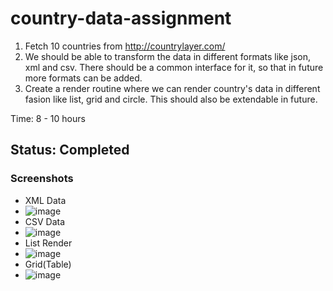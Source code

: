 # country-data-assignment

1. Fetch 10 countries from http://countrylayer.com/
2. We should be able to transform the data in different formats like json, xml and csv. There should be a common interface for it, so that in future more formats can be added.
3. Create a render routine where we can render country's data in different fasion like list, grid and circle. This should also be extendable in future.
 
Time: 8 - 10 hours

## Status: Completed

### Screenshots
- XML Data
- ![image](https://user-images.githubusercontent.com/8474784/136715812-ae8c13e9-c4d2-4169-b41d-c5c47a2e413b.png)
- CSV Data
- ![image](https://user-images.githubusercontent.com/8474784/136715849-043035e0-e37d-431e-b9e0-52042737fa06.png)
- List Render
- ![image](https://user-images.githubusercontent.com/8474784/136715865-6b8c5bf9-8885-4dc4-b663-210ba43d95d4.png)
- Grid(Table)
- ![image](https://user-images.githubusercontent.com/8474784/136715878-68863e4a-28bd-40bb-8734-ac1fcc59c1a5.png)

